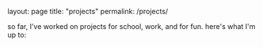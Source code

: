 layout: page
title: "projects"
permalink: /projects/

so far, I've worked on projects for school, work, and for fun. here's what I'm up to:
